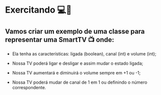 # Exercitando 💻🧠

## Vamos criar um exemplo de uma classe para representar uma SmartTV 📺 onde:

* Ela tenha as características: ligada (boolean), canal (int) e volume (int);

* Nossa TV poderá ligar e desligar e assim mudar o estado ligada;

* Nossa TV aumentará e diminuirá o volume sempre em +1 ou -1;

* Nossa TV poderá mudar de canal de 1 em 1 ou definindo o número correspondente.

